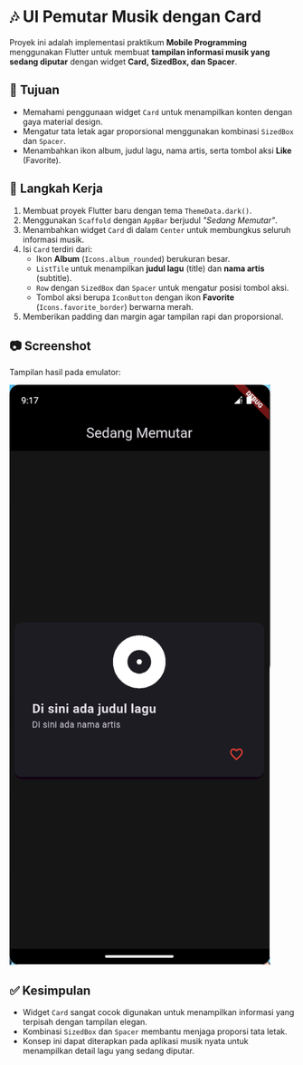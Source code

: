 # 🎶 UI Pemutar Musik dengan Card

Proyek ini adalah implementasi praktikum **Mobile Programming** menggunakan Flutter untuk membuat **tampilan informasi musik yang sedang diputar** dengan widget **Card, SizedBox, dan Spacer**.

## 📌 Tujuan
- Memahami penggunaan widget `Card` untuk menampilkan konten dengan gaya material design.  
- Mengatur tata letak agar proporsional menggunakan kombinasi `SizedBox` dan `Spacer`.  
- Menambahkan ikon album, judul lagu, nama artis, serta tombol aksi **Like** (Favorite).  

## 🚀 Langkah Kerja
1. Membuat proyek Flutter baru dengan tema `ThemeData.dark()`.  
2. Menggunakan `Scaffold` dengan `AppBar` berjudul *"Sedang Memutar"*.  
3. Menambahkan widget `Card` di dalam `Center` untuk membungkus seluruh informasi musik.  
4. Isi `Card` terdiri dari:  
   - Ikon **Album** (`Icons.album_rounded`) berukuran besar.  
   - `ListTile` untuk menampilkan **judul lagu** (title) dan **nama artis** (subtitle).  
   - `Row` dengan `SizedBox` dan `Spacer` untuk mengatur posisi tombol aksi.  
   - Tombol aksi berupa `IconButton` dengan ikon **Favorite** (`Icons.favorite_border`) berwarna merah.  
5. Memberikan padding dan margin agar tampilan rapi dan proporsional.  

## 📷 Screenshot
Tampilan hasil pada emulator:  

![Music Player Card](modul5.PNG)

## ✅ Kesimpulan
- Widget `Card` sangat cocok digunakan untuk menampilkan informasi yang terpisah dengan tampilan elegan.  
- Kombinasi `SizedBox` dan `Spacer` membantu menjaga proporsi tata letak.  
- Konsep ini dapat diterapkan pada aplikasi musik nyata untuk menampilkan detail lagu yang sedang diputar.  
